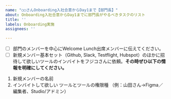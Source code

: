 ```yaml
---
name: "○○さんOnboarding入社合意からDay1まで【部門長】"
about: Onboarding入社合意からDay1までに部門長がやるべきタスクのリスト
title: ''
labels: Onboarding実施
assignees: ''

---
```


- [ ] 部門のメンバーを中心にWelcome Lunch出席メンバーに伝えてください。
- [ ] 新規メンバー基本セット（Github, Slack, Testflight, Hubspot）のほかに招待して欲しいツールのインバイトをフジコさんに依頼。**その時ぜひ以下の情報を明確にしてください。**

1. 新規メンバーの名前
2. インバイトして欲しい ツールとツールの権限種
（例：山田さん→Figma／編集者、Studio/アドミン）
